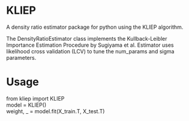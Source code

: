 # KLIEP
A density ratio estimator package for python using the KLIEP algorithm.<br>

The DensityRatioEstimator class implements the Kullback-Leibler Importance Estimation Procedure by Sugiyama et al. Estimator uses likelihood cross validation (LCV) to tune the num_params and sigma parameters. <br>

# Usage
from kliep import KLIEP <br>
model = KLIEP()  <br>
weight, _ = model.fit(X_train.T, X_test.T)<br>
